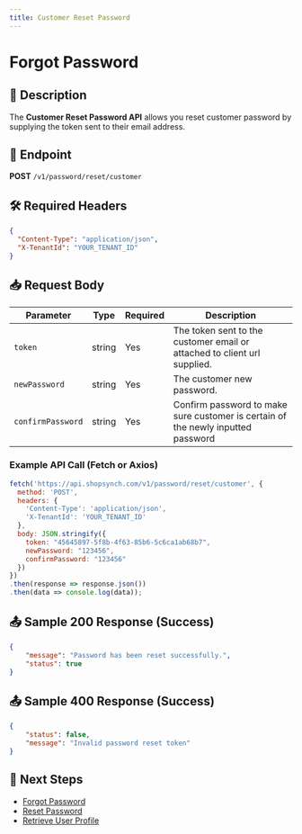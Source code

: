```yaml
---
title: Customer Reset Password 
---
```


# Forgot Password 

## 📌 Description
The **Customer Reset Password API** allows you reset customer password by supplying the token sent to their email address.

## 🔗 Endpoint
**POST** `/v1/password/reset/customer`

## 🛠️ Required Headers
```json
{
  "Content-Type": "application/json",
  "X-TenantId": "YOUR_TENANT_ID"
}
```

## 📥 Request Body
| Parameter  | Type   | Required | Description |
|-----------|--------|----------|-------------|
| `token`   | string | Yes      | The token sent to the customer email or attached to client url supplied. |
| `newPassword`| string | Yes      | The customer new password. |
| `confirmPassword`| string | Yes      | Confirm password to make sure customer is certain of the newly inputted password |

### Example API Call (Fetch or Axios)
```javascript
fetch('https://api.shopsynch.com/v1/password/reset/customer', {
  method: 'POST',
  headers: {
    'Content-Type': 'application/json',
    'X-TenantId': 'YOUR_TENANT_ID'
  },
  body: JSON.stringify({
    token: "45645897-5f8b-4f63-85b6-5c6ca1ab68b7",
    newPassword: "123456",
    confirmPassword: "123456"
  })
})
.then(response => response.json())
.then(data => console.log(data));
```

## 📤 Sample 200 Response (Success)
```json
{
    "message": "Password has been reset successfully.",
    "status": true
}
```


## 📤 Sample 400 Response (Success)
```json
{
    "status": false,
    "message": "Invalid password reset token"
}
```


## 🔗 Next Steps
- [Forgot Password](./forgot-password.md)
- [Reset Password](./reset-password.md)
- [Retrieve User Profile](./user-profile.md)